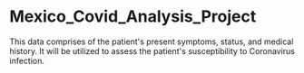# Mexico_Covid_Analysis_Project
This data comprises of the patient's present symptoms, status, and medical history. It will be utilized to assess the patient's susceptibility to Coronavirus infection.
